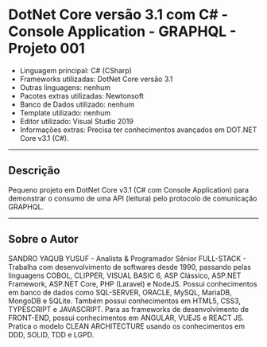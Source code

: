 # DotNet Core versão 3.1 com C# - Console Application - GRAPHQL - Projeto 001

* Linguagem principal: C# (CSharp)
* Frameworks utilizadas: DotNet Core versão 3.1
* Outras linguagens: nenhum
* Pacotes extras utilizadas: Newtonsoft
* Banco de Dados utilizado: nenhum
* Template utilizado: nenhum
* Editor utilizado: Visual Studio 2019
* Informações extras: Precisa ter conhecimentos avançados em DOT.NET Core v3.1 (C#).

----

## Descrição

Pequeno projeto em DotNet Core v3.1 (C# com Console Application) para demonstrar o consumo de uma API (leitura) pelo protocolo de comunicação GRAPHQL.

----

## Sobre o Autor

SANDRO YAQUB YUSUF - Analista & Programador Sênior FULL-STACK - Trabalha com desenvolvimento de softwares desde 1990, passando pelas linguagens COBOL, CLIPPER, VISUAL BASIC 6, ASP Clássico, ASP.NET Framework, ASP.NET Core, PHP (Laravel) e NodeJS. Possui conhecimentos em banco de dados como SQL-SERVER, ORACLE, MySQL, MariaDB, MongoDB e SQLite. Também possui conhecimentos em HTML5, CSS3, TYPESCRIPT e JAVASCRIPT. Para as frameworks de desenvolvimento de FRONT-END, possui conhecimentos em ANGULAR, VUEJS e REACT JS. Pratica o modelo CLEAN ARCHITECTURE usando os conhecimentos em DDD, SOLID, TDD e LGPD.
